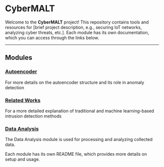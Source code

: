 # CyberMALT

Welcome to the **CyberMALT** project! This repository contains tools and resources for [brief project description, e.g., securing IoT networks, analyzing cyber threats, etc.]. Each module has its own documentation, which you can access through the links below.

---

## Modules

### [Autoencoder](appendices/Autoencoders.md)
For more details on the autoencoder structure and its role in anomaly detection

### [Related Works](appendices/RelatedWorks.md)
For a more detailed explanation of traditional and machine learning-based intrusion detection methods

### [Data Analysis](modules/data/README.md)
The Data Analysis module is used for processing and analyzing collected data.

Each module has its own README file, which provides more details on setup and usage.

